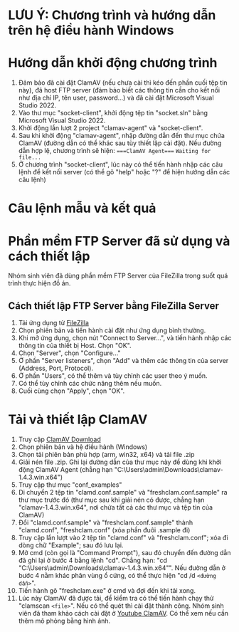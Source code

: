 # LƯU Ý: Chương trình và hướng dẫn trên hệ điều hành Windows
# Hướng dẫn khởi động chương trình
1. Đảm bảo đã cài đặt ClamAV (nếu chưa cài thì kéo đến phần cuối tệp tin này), đã host FTP server (đảm bảo biết các thông tin cần cho kết nối như địa chỉ IP, tên user, password...) và đã cài đặt Microsoft Visual Studio 2022.
2. Vào thư mục "socket-client", khởi động tệp tin "socket.sln" bằng Microsoft Visual Studio 2022.
3. Khởi động lần lượt 2 project "clamav-agent" và "socket-client".
4. Sau khi khởi động "clamav-agent", nhập đường dẫn đến thư mục chứa ClamAV (đường dẫn có thể khác sau tùy thiết lập cài đặt). Nếu đường dẫn hợp lệ, chương trình sẽ hiện:
	`===ClamAV Agent===`
	`Waiting for file...`
5. Ở chương trình "socket-client", lúc này có thể tiến hành nhập các câu lệnh để kết nối server (có thể gõ "help" hoặc "?" để hiện hướng dẫn các câu lệnh)
# Câu lệnh mẫu và kết quả

# Phần mềm FTP Server đã sử dụng và cách thiết lập
Nhóm sinh viên đã dùng phần mềm FTP Server của FileZilla trong suốt quá trình thực hiện đồ án.
## Cách thiết lập FTP Server bằng FileZilla Server
1. Tải ứng dụng từ [FileZilla](https://filezilla-project.org/)
2. Chọn phiên bản và tiến hành cài đặt như ứng dụng bình thường.
3. Khi mở ứng dụng, chọn nút "Connect to Server...", và tiến hành nhập các thông tin của thiết bị Host. Chọn "OK".
4. Chọn "Server", chọn "Configure..."
5. Ở phần "Server listeners", chọn "Add" và thêm các thông tin của server (Address, Port, Protocol).
6. Ở phần "Users", có thể thêm và tùy chỉnh các user theo ý muốn.
7. Có thể tùy chỉnh các chức năng thêm nếu muốn.
8. Cuối cùng chọn "Apply", chọn "OK".
# Tải và thiết lập ClamAV
1. Truy cập [ClamAV Download](https://www.clamav.net/downloads)
2. Chọn phiên bản và hệ điều hành (Windows)
3. Chọn tải phiên bản phù hợp (arm, win32, x64) và tải file .zip
4. Giải nén file .zip. Ghi lại đường dẫn của thư mục này để dùng khi khởi động ClamAV Agent (chẳng hạn "C:\Users\admin\Downloads\clamav-1.4.3.win.x64") 
5. Truy cập thư mục "conf_examples"
6. Di chuyển 2 tệp tin "clamd.conf.sample" và "freshclam.conf.sample" ra thư mục trước đó (thư mục sau khi giải nén có được, chẳng hạn "clamav-1.4.3.win.x64", nơi chứa tất cả các thư mục và tệp tin của ClamAV)
7. Đổi "clamd.conf.sample" và "freshclam.conf.sample" thành "clamd.conf", "freshclam.conf" (xóa phần đuôi .sample đi)
8. Truy cập lần lượt vào 2 tệp tin "clamd.conf" và "freshclam.conf"; xóa đi dòng chữ "Example"; sau đó lưu lại.
9. Mở cmd (còn gọi là "Command Prompt"), sau đó chuyển đến đường dẫn đã ghi lại ở bước 4 bằng lệnh "cd". Chẳng hạn: "cd "C:\Users\admin\Downloads\clamav-1.4.3.win.x64"". Nếu đường dẫn ở bước 4 nằm khác phân vùng ổ cứng, có thể thực hiện "cd /d `<đường dẫn>`".
10. Tiến hành gõ "freshclam.exe" ở cmd và đợi đến khi tải xong.
11. Lúc này ClamAV đã được tải, để kiểm tra có thể tiến hành chạy thử "clamscan `<file>`". Nếu có thể quét thì cài đặt thành công.
Nhóm sinh viên đã tham khảo cách cài đặt ở [Youtube ClamAV](https://youtu.be/9gQXBUJbSHE?si=R2lJ_mZxtO99K0_h). Có thể xem nếu cần thêm mô phỏng bằng hình ảnh.
